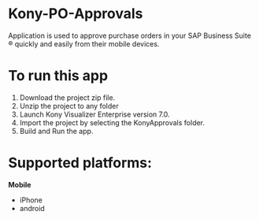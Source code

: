 # Kony-PO-Approvals

Application is used to approve purchase orders in your SAP Business Suite ® quickly and easily from their mobile devices.

# To run this app

1. Download the project zip file.
2. Unzip the project to any folder
3. Launch Kony Visualizer Enterprise version 7.0.
4. Import the project by selecting the KonyApprovals folder.
5. Build and Run the app.

# Supported platforms:
**Mobile**
 * iPhone
 * android

